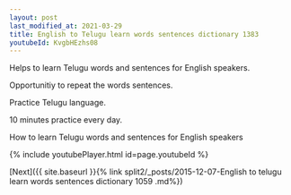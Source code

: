 ```yaml
---
layout: post
last_modified_at: 2021-03-29
title: English to Telugu learn words sentences dictionary 1383 
youtubeId: KvgbHEzhs08
---
```

 
 
Helps to learn Telugu words and sentences for English speakers.

Opportunitiy to repeat the words sentences. 

Practice Telugu language. 
 
10 minutes practice every day. 
 
How to learn Telugu words and sentences for English speakers 
 
{% include youtubePlayer.html id=page.youtubeId %}
 
 
[Next]({{ site.baseurl }}{% link  split2/_posts/2015-12-07-English to telugu learn words sentences dictionary 1059 .md%})
 
